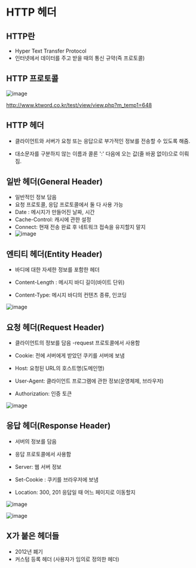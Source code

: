 # HTTP 헤더

## HTTP란

- Hyper Text Transfer Protocol
-  인터넷에서 데이터를 주고 받을 때의 통신 규약(즉 프로토콜)

## HTTP 프로토콜

![image](https://user-images.githubusercontent.com/68271159/163570814-cddbfc41-0c47-469f-9543-ae316e3f7388.png)

http://www.ktword.co.kr/test/view/view.php?m_temp1=648



## HTTP 헤더

- 클라이언트와 서버가 요청 또는 응답으로 부가적인 정보를 전송할 수 있도록 해줌.

- 대소문자를 구분하지 않는 이름과 콜론 ':' 다음에 오는 값(줄 바꿈 없이)으로 이뤄짐.

## 일반 헤더(General Header)

- 일반적인 정보 담음
- 요청 프로토콜, 응답 프로토콜에서 둘 다 사용 가능
- Date : 메시지가 만들어진 날짜, 시간
- Cache-Control: 캐시에 관한 설정
- Connect: 현재 전송 완료 후 네트워크 접속을 유지할지 말지
- ![image](https://user-images.githubusercontent.com/68271159/163570866-44fd0df6-f59b-40ba-9860-0740d36476ed.png)

## 엔티티 헤더(Entity Header)

- 바디에 대한 자세한 정보를 포함한 헤더

- Content-Length :  메시지 바디 길이(바이트 단위)
- Content-Type: 메시지 바디의 컨텐츠 종류, 인코딩

![image](https://user-images.githubusercontent.com/68271159/163570906-a9201078-1a41-4512-af3b-d183d2541882.png)

## 요청 헤더(Request Header)

- 클라이언트의 정보를 담음
-request 프로토콜에서 사용함

- Cookie: 전에 서버에게 받았던 쿠키를 서버에 보냄
- Host: 요청된 URL의 호스트명(도메인명)
- User-Agent: 클라이언트 프로그램에 관한 정보(운영체제, 브라우저)
- Authorization: 인증 토큰

![image](https://user-images.githubusercontent.com/68271159/163570942-1e54390e-d8b3-4b44-b66c-efb6b1c73cd5.png)

## 응답 헤더(Response Header)

- 서버의 정보를 담음
- 응답 프로토콜에서 사용함

- Server: 웹 서버 정보
- Set-Cookie : 쿠키를 브라우저에 보냄
- Location: 300, 201 응답일 때 어느 페이지로 이동할지

![image](https://user-images.githubusercontent.com/68271159/163570971-2926319b-5a4a-4686-b7c4-3d37f05e00f3.png)

![image](https://user-images.githubusercontent.com/68271159/163570981-99424535-fd21-4881-aaed-28d6a58c3448.png)

## X가 붙은 헤더들

- 2012년 폐기
- 커스텀 등록 헤더 (사용자가 임의로 정의한 헤더)